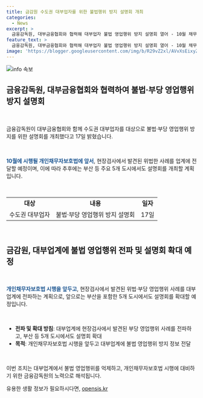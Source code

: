 ```yaml
---
title: 금감원 수도권 대부업자를 위한 불법행위 방지 설명회 개최
categories:
  - News
excerpt: >
  금융감독원, 대부금융협회와 협력해 대부업자 불법 영업행위 방지 설명회 열어 - 10월 채무자보호법 시행을 앞두고 발견된 부당사례 전파, 주요도시에 추가 설명회 예정
feature_text: >
  금융감독원, 대부금융협회와 협력해 대부업자 불법 영업행위 방지 설명회 열어 - 10월 채무자보호법 시행을 앞두고 발견된 부당사례 전파, 주요도시에 추가 설명회 예정
image: 'https://blogger.googleusercontent.com/img/b/R29vZ2xl/AVvXsEixyZcFfHzMRdzZMjFBmAUKJYCLCGyLL1o632UiGVXcaFdKo_bkvkuCioo0uUKlGfBVcT3P84aROyZIXSBEx3Aw5nCQ3pTgDom1WDC4m8eifvWiAmWEEVb4x6G_l8C0QH225ldMjyaFvpxGEBGNO37VmDTDMHGhJPq73UglMfDca1-0aw/s1600/blogspot.png'
---
```


<p><img src="https://blogger.googleusercontent.com/img/b/R29vZ2xl/AVvXsEixyZcFfHzMRdzZMjFBmAUKJYCLCGyLL1o632UiGVXcaFdKo_bkvkuCioo0uUKlGfBVcT3P84aROyZIXSBEx3Aw5nCQ3pTgDom1WDC4m8eifvWiAmWEEVb4x6G_l8C0QH225ldMjyaFvpxGEBGNO37VmDTDMHGhJPq73UglMfDca1-0aw/s1600/blogspot.png" alt="info 속보" /></p>

<h2 data-ke-size="size26">금융감독원, 대부금융협회와 협력하여 불법·부당 영업행위 방지 설명회</h2>

<p data-ke-size="size16">&nbsp;</p>

<p>금융감독원이 대부금융협회와 함께 수도권 대부업자를 대상으로 불법·부당 영업행위 방지를 위한 설명회를 개최했다고 17일 밝혔습니다. </p>

<p data-ke-size="size16">&nbsp;</p>

<p><b><span style="color: #1a5490;">10월에 시행될 개인채무자보호법에 앞서</span></b>, 현장검사에서 발견된 위법한 사례를 업계에 전달할 예정이며, 이에 따라 추후에는 부산 등 주요 5개 도시에서도 설명회를 개최할 계획입니다.</p>

<p data-ke-size="size16">&nbsp;</p>

<table>
  <tbody>
    <tr>
      <td style="text-align: center; height: 17px;"><b>대상</b></td>
      <td style="text-align: center; height: 17px;"><b>내용</b></td>
      <td style="text-align: center; height: 17px;"><b>일자</b></td>
    </tr>
    <tr>
      <td style="text-align: center; height: 17px;">수도권 대부업자</td>
      <td style="text-align: center; height: 17px;">불법·부당 영업행위 방지 설명회</td>
      <td style="text-align: center; height: 17px;">17일</td>
    </tr>
  </tbody>
</table>

<p data-ke-size="size16">&nbsp;</p>

<h2 data-ke-size="size26">금감원, 대부업계에 불법 영업행위 전파 및 설명회 확대 예정</h2>

<p data-ke-size="size16">&nbsp;</p>

<p><b><span style="color: #1a5490;">개인채무자보호법 시행을 앞두고</span></b>, 현장검사에서 발견된 위법·부당 영업행위 사례를 대부업계에 전파하는 계획으로, 앞으로는 부산을 포함한 5개 도시에서도 설명회를 확대할 예정입니다.</p>

<p data-ke-size="size16">&nbsp;</p>

<ul>
  <li><b>전파 및 확대 방침</b>: 대부업계에 현장검사에서 발견된 부당 영업행위 사례를 전파하고, 부산 등 5개 도시에서도 설명회 확대</li>
  <li><b>목적</b>: 개인채무자보호법 시행을 앞두고 대부업계에 불법 영업행위 방지 정보 전달</li>
</ul>

<p data-ke-size="size16">&nbsp;</p>

<p>이번 조치는 대부업계에서 불법 영업행위를 억제하고, 개인채무자보호법 시행에 대비하기 위한 금융감독원의 노력으로 해석됩니다.</p>
유용한 생활 정보가 필요하시다면, <a href="https://opensis.kr" rel="dofollow">opensis.kr</a>


